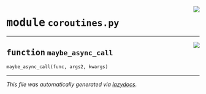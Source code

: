 <!-- markdownlint-disable -->

<a href="../booktest/coroutines.py#L0"><img align="right" style="float:right;" src="https://img.shields.io/badge/-source-cccccc?style=flat-square"></a>

# <kbd>module</kbd> `coroutines.py`





---

<a href="../booktest/coroutines.py#L4"><img align="right" style="float:right;" src="https://img.shields.io/badge/-source-cccccc?style=flat-square"></a>

## <kbd>function</kbd> `maybe_async_call`

```python
maybe_async_call(func, args2, kwargs)
```








---

_This file was automatically generated via [lazydocs](https://github.com/ml-tooling/lazydocs)._
